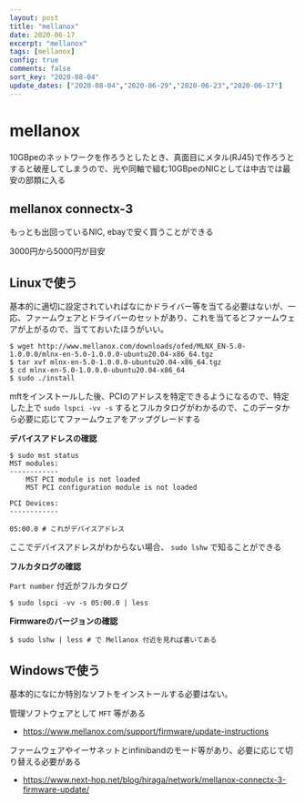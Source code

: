 ```yaml
---
layout: post
title: "mellanox"
date: 2020-06-17
excerpt: "mellanox"
tags: [mellanox]
config: true
comments: false
sort_key: "2020-08-04"
update_dates: ["2020-08-04","2020-06-29","2020-06-23","2020-06-17"]
---
```


# mellanox

10GBpeのネットワークを作ろうとしたとき、真面目にメタル(RJ45)で作ろうとすると破産してしまうので、光や同軸で組む10GBpeのNICとしては中古では最安の部類に入る

## mellanox connectx-3

もっとも出回っているNIC, ebayで安く買うことができる  

3000円から5000円が目安

## Linuxで使う
基本的に適切に設定されていればなにかドライバー等を当てる必要はないが、一応、ファームウェアとドライバーのセットがあり、これを当てるとファームウェアが上がるので、当てておいたほうがいい。

```console
$ wget http://www.mellanox.com/downloads/ofed/MLNX_EN-5.0-1.0.0.0/mlnx-en-5.0-1.0.0.0-ubuntu20.04-x86_64.tgz
$ tar xvf mlnx-en-5.0-1.0.0.0-ubuntu20.04-x86_64.tgz
$ cd mlnx-en-5.0-1.0.0.0-ubuntu20.04-x86_64
$ sudo ./install
```

mftをインストールした後、PCIのアドレスを特定できるようになるので、特定した上で `sudo lspci -vv -s` するとフルカタログがわかるので、このデータから必要に応じてファームウェアをアップグレードする  

**デバイスアドレスの確認** 

```console
$ sudo mst status            
MST modules:
------------
    MST PCI module is not loaded
    MST PCI configuration module is not loaded

PCI Devices:
------------

05:00.0 # これがデバイスアドレス
```
ここでデバイスアドレスがわからない場合、 `sudo lshw` で知ることができる

**フルカタログの確認** 

`Part number` 付近がフルカタログ
```console
$ sudo lspci -vv -s 05:00.0 | less
```

**Firmwareのバージョンの確認**  

```console
$ sudo lshw | less # で Mellanox 付近を見れば書いてある
```


## Windowsで使う

基本的になにか特別なソフトをインストールする必要はない。  

管理ソフトウェアとして `MFT` 等がある  

 - https://www.mellanox.com/support/firmware/update-instructions

ファームウェアやイーサネットとinfinibandのモード等があり、必要に応じて切り替える必要がある  

 - https://www.next-hop.net/blog/hiraga/network/mellanox-connectx-3-firmware-update/

